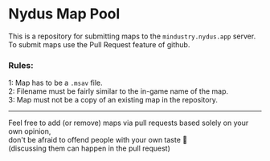 # Nydus Map Pool

This is a repository for submitting maps to the `mindustry.nydus.app` server.<br>
To submit maps use the Pull Request feature of github.

### Rules:

1: Map has to be a `.msav` file.<br>
2: Filename must be fairly similar to the in-game name of the map.<br>
3: Map must not be a copy of an existing map in the repository.<br>

---

Feel free to add (or remove) maps via pull requests based solely on your own opinion,<br>
don't be afraid to offend people with your own taste :slightly_smiling_face:<br>
(discussing them can happen in the pull request)
